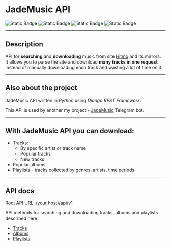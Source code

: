 # JadeMusic API


![Static Badge](https://img.shields.io/badge/made%20by-nshib00-%236dedad)
![Static Badge](https://img.shields.io/badge/python-3.11.4-blue)
![Static Badge](https://img.shields.io/badge/djangorestframework-3.14-cyan)
![Static Badge](https://img.shields.io/badge/python-100%25-green)


---

## Description

API for __searching__ and __downloading__ music from site [Hitmo](https://rur.hitmotop.com/) and its mirrors.<br>
It allows you to parse the site and download __many tracks in one request__ instead of manually downloading each track and wasting a lot of time on it.

---

## Also about the project

JadeMusic API written in _Python_ using _Django REST Framework_.

This API is used by another my project - [JadeMusic](https://github.com/nshib00/jademusic-bot) Telegram bot.

---

## With JadeMusic API you can download:
  - Tracks:
     - By specific artist or track name
     - Popular tracks
     - New tracks
  - Popular albums
  - Playlists - tracks collected by genres, artists, time periods.

---

## API docs

Root API URL: (your host)/api/v1

API methods for searching and downloading tracks, albums and playlists described here.
- [Tracks](docs/tracks.md)
- [Albums](docs/albums.md)
- [Playlists](docs/playlists.md)
  

    
